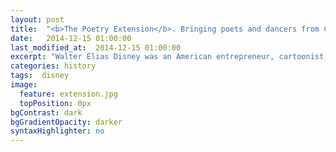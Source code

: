 ```yaml
---
layout: post
title:  "<b>The Poetry Extension</b>. Bringing poets and dancers from Canada, Ireland, the UK, and the US together, one face-melting gig at a time. Our third event is online-only, and FREE. Join us here from 2 p.m. Toronto (EST) and 7 p.m. UK time (GMT) Thursday December 8th, 2016 for live streaming of the event. We welcome all the megawatt poets below. <span class='credit'>(Photo courtesy modernmechanix.com)</span>"
date:   2014-12-15 01:00:00
last_modified_at:  2014-12-15 01:00:00
excerpt: "Walter Elias Disney was an American entrepreneur, cartoonist, animator, voice actor, and film producer. As a prominent..."
categories: history
tags:  disney
image:
  feature: extension.jpg
  topPosition: 0px
bgContrast: dark
bgGradientOpacity: darker
syntaxHighlighter: no
---
```

